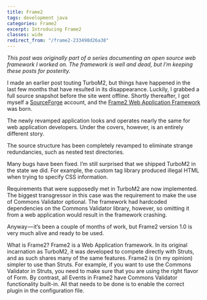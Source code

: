 ```yaml
---
title: Frame2
tags: development java
categories: Frame2
excerpt: Introducing Frame2
classes: wide
redirect_from: "/frame2-233498d26a38"
---
```


_This post was originally part of a series documenting an open source web framework I worked on. The framework is well and dead, but I’m keeping these posts for posterity._

I made an earlier post touting TurboM2, but things have happened in the last few months that have resulted in its disappearance. Luckily, I grabbed a full source snapshot before the site went offline. Shortly thereafter, I got myself a [SourceForge](http://www.sourceforge.net/) account, and the [Frame2 Web Application Framework](https://github.com/iamthechad/frame2) was born.

The newly revamped application looks and operates nearly the same for web application developers. Under the covers, however, is an entirely different story.

The source structure has been completely revamped to eliminate strange redundancies, such as nested test directories.

Many bugs have been fixed. I’m still surprised that we shipped TurboM2 in the state we did. For example, the custom tag library produced illegal HTML when trying to specify CSS information.

Requirements that were supposedly met in TurboM2 are now implemented. The biggest transgressor in this case was the requirement to make the use of Commons Validator optional. The framework had hardcoded dependencies on the Commons Validator library, however, so omitting it from a web application would result in the framework crashing.

Anyway — it’s been a couple of months of work, but Frame2 version 1.0 is very much alive and ready to be used.

What is Frame2? Frame2 is a Web Application framework. In its original incarnation as TurboM2, it was developed to compete directly with Struts, and as such shares many of the same features. Frame2 is (in my opinion) simpler to use than Struts. For example, if you want to use the Commons Validator in Struts, you need to make sure that you are using the right flavor of Form. By contrast, all Events in Frame2 have Commons Validator functionality built-in. All that needs to be done is to enable the correct plugin in the configuration file.
